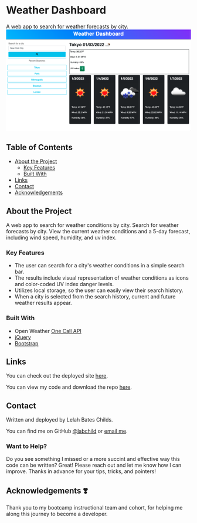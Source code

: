 # Weather Dashboard
A web app to search for weather forecasts by city.
![weather-dashboard-preview](./assets/images/weather-dashboard-preview.png)

## Table of Contents
* [About the Project](#abouttheproject)
    * [Key Features](#keyfeatures)
    * [Built With](#builtwith)
* [Links](#links)
* [Contact](#contact)
* [Acknowledgements](#acknowledgements)


## About the Project
A web app to search for weather conditions by city. Search for weather forecasts by city. View the current weather conditions and a 5-day forecast, including wind speed, humidity, and uv index.

### Key Features
* The user can search for a city's weather conditions in a simple search bar.
* The results include visual representation of weather conditions as icons and color-coded UV index danger levels.
* Utilizes local storage, so the user can easily view their search history.
* When a city is selected from the search history, current and future weather results appear.

### Built With
* Open Weather [One Call API](https://openweathermap.org/api/one-call-api)
* [jQuery](https://jquery.com/)
* [Bootstrap](https://getbootstrap.com/)

## Links
You can check out the deployed site [here](https://labchild.github.io/weather-dashboard/).

You can view my code and download the repo [here](https://github.com/labchild/weather-dashboard).

## Contact
Written and deployed by Lelah Bates Childs.

You can find me on GitHub [@labchild](https://github.com/labchild) or [email me](labchilds@gmail.com).

### Want to Help?
Do you see something I missed or a more succint and effective way this code can be written? Great! Please reach out and let me know how I can improve. Thanks in advance for your tips, tricks, and pointers!

## Acknowledgements ❣️
Thank you to my bootcamp instructional team and cohort, for helping me along this journey to become a developer.
